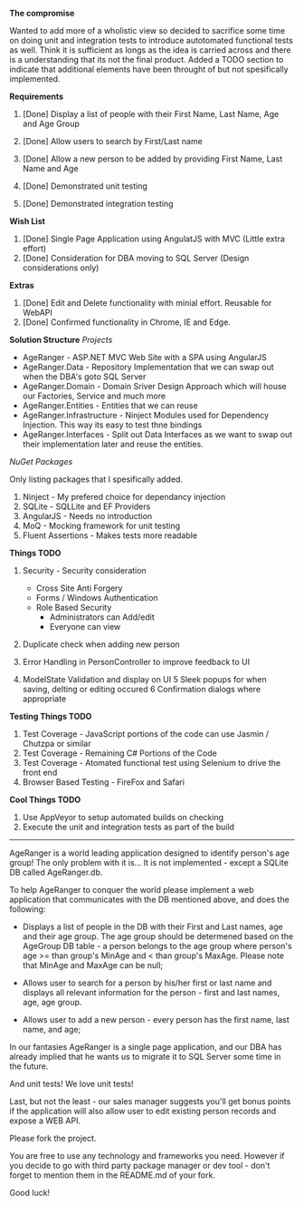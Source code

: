 **The compromise**

Wanted to add more of a wholistic view so decided to sacrifice some time on doing unit and integration tests to introduce autotomated functional tests as well. Think it is sufficient as longs as the idea is carried across and there is a understanding that its not the final product. Added a TODO section to indicate that additional elements have been throught of but not spesifically implemented.

**Requirements**

1. [Done] Display a list of people with their First Name, Last Name, Age and Age Group
2. [Done] Allow users to search by First/Last name
3. [Done] Allow a new person to be added by providing First Name, Last Name and Age

4. [Done] Demonstrated unit testing
5. [Done] Demonstrated integration testing

**Wish List**

1. [Done] Single Page Application using AngulatJS with MVC (Little extra effort)
2. [Done] Consideration for DBA moving to SQL Server (Design considerations only)

**Extras**

1. [Done] Edit and Delete functionality with minial effort. Reusable for WebAPI 
2. [Done] Confirmed functionality in Chrome, IE and Edge. 

**Solution Structure**
*Projects*

- AgeRanger - ASP.NET MVC Web Site with a SPA using AngularJS
- AgeRanger.Data - Repository Implementation that we can swap out when the DBA's goto SQL Server
- AgeRanger.Domain - Domain Sriver Design Approach which will house our Factories, Service and much more
- AgeRanger.Entities - Entities that we can reuse
- AgeRanger.Infrastructure - Ninject Modules used for Dependency Injection. This way its easy to test thne bindings
- AgeRanger.Interfaces - Split out Data Interfaces as we want to swap out their implementation later and reuse the entities.

*NuGet Packages*

Only listing packages that I spesifically added.

1. Ninject - My prefered choice for dependancy injection
2. SQLite - SQLLite and EF Providers
3. AngularJS - Needs no introduction
4. MoQ - Mocking framework for unit testing
5. Fluent Assertions - Makes tests more readable

**Things TODO**

1. Security - Security consideration
	- Cross Site Anti Forgery
	- Forms / Windows Authentication
	- Role Based Security 
		- Administrators can Add/edit
		- Everyone can view

2. Duplicate check when adding new person
3. Error Handling in PersonController to improve feedback to UI
4. ModelState Validation and display on UI
5 Sleek popups for when saving, delting or editing occured
6 Confirmation dialogs where appropriate

**Testing Things TODO**

1. Test Coverage - JavaScript portions of the code can use Jasmin / Chutzpa or similar
2. Test Coverage - Remaining C# Portions of the Code
3. Test Coverage - Atomated functional test using Selenium to drive the front end
4. Browser Based Testing - FireFox and Safari

**Cool Things TODO**

1. Use AppVeyor to setup automated builds on checking
2. Execute the unit and integration tests as part of the build

-----------------------------------------------

AgeRanger is a world leading application designed to identify person's age group!
The only problem with it is... It is not implemented - except a SQLite DB called AgeRanger.db.

To help AgeRanger to conquer the world please implement a web application that communicates with the DB mentioned above, 
and does the following:

 - Displays a list of people in the DB with their First and Last names, age and their age group. 
	The age group should be determened based on the AgeGroup DB table - a person belongs to the age group where person's 
	age >= 	than group's MinAge and < than group's MaxAge. Please note that MinAge and MaxAge can be null;

 - Allows user to search for a person by his/her first or last name and displays all relevant information for the person - 
	first and last names, age, age group.

 - Allows user to add a new person - every person has the first name, last name, and age;
 
In our fantasies AgeRanger is a single page application, and our DBA has already implied that he wants us to migrate 
	it to SQL Server some time in the future.

And unit tests! We love unit tests!

Last, but not the least - our sales manager suggests you'll get bonus points if the application will also allow 
user to edit existing person records and expose a WEB API.

Please fork the project.

You are free to use any technology and frameworks you need. However if you decide to go with third party package 
	manager or dev tool - don't forget to mention them in the README.md of your fork.

Good luck!